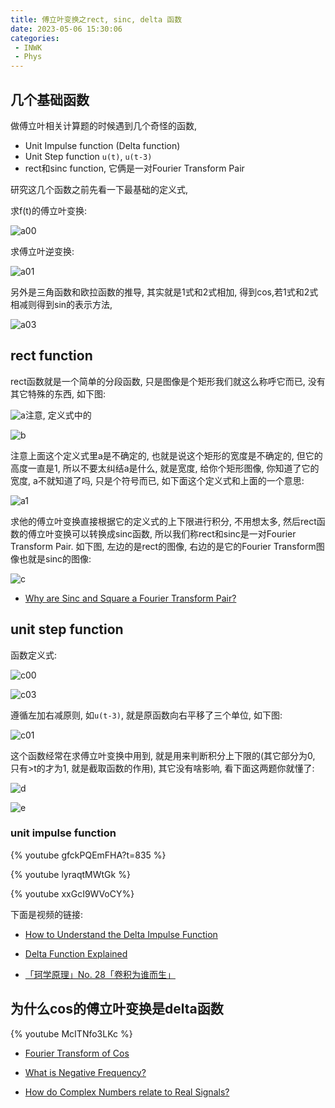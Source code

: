 ```yaml
---
title: 傅立叶变换之rect, sinc, delta 函数
date: 2023-05-06 15:30:06
categories:
 - INWK
 - Phys
---
```


## 几个基础函数 

做傅立叶相关计算题的时候遇到几个奇怪的函数,

- Unit Impulse function (Delta function)
- Unit Step function `u(t)`, `u(t-3)` 
- rect和sinc function, 它俩是一对Fourier Transform Pair

研究这几个函数之前先看一下最基础的定义式, 

求f(t)的傅立叶变换:

![a00](a00.png)

求傅立叶逆变换: 

![a01](a01.png)

另外是三角函数和欧拉函数的推导, 其实就是1式和2式相加, 得到cos,若1式和2式相减则得到sin的表示方法, 

![a03](a03.png)

## rect function

rect函数就是一个简单的分段函数, 只是图像是个矩形我们就这么称呼它而已, 没有其它特殊的东西, 如下图:

![a](a.png)注意, 定义式中的

![b](b.png)

注意上面这个定义式里a是不确定的, 也就是说这个矩形的宽度是不确定的, 但它的高度一直是1, 所以不要太纠结a是什么, 就是宽度, 给你个矩形图像, 你知道了它的宽度, a不就知道了吗, 只是个符号而已, 如下面这个定义式和上面的一个意思:

![a1](a1.png)

求他的傅立叶变换直接根据它的定义式的上下限进行积分, 不用想太多, 然后rect函数的傅立叶变换可以转换成sinc函数, 所以我们称rect和sinc是一对Fourier Transform Pair. 如下图, 左边的是rect的图像, 右边的是它的Fourier Transform图像也就是sinc的图像:

![c](c.png)

- [Why are Sinc and Square a Fourier Transform Pair?](https://www.youtube.com/watch?v=ZcTWLwXGql0)

## unit step function

函数定义式:

![c00](c00.png)

![c03](c03.png)

遵循左加右减原则, 如`u(t-3)`, 就是原函数向右平移了三个单位, 如下图:

![c01](c01.png)

这个函数经常在求傅立叶变换中用到, 就是用来判断积分上下限的(其它部分为0, 只有>t的才为1, 就是截取函数的作用), 其它没有啥影响, 看下面这两题你就懂了:

![d](d.png)

![e](e.png)

### unit impulse function

{% youtube gfckPQEmFHA?t=835 %}

{% youtube lyraqtMWtGk %}

{% youtube xxGcI9WVoCY%}

下面是视频的链接:

- [How to Understand the Delta Impulse Function](https://www.youtube.com/watch?v=xxGcI9WVoCY)

- [Delta Function Explained](https://www.youtube.com/watch?v=lyraqtMWtGk)

- [「珂学原理」No. 28「卷积为谁而生」](https://www.youtube.com/watch?v=gfckPQEmFHA&list=PLYdJCSN8wbG8F08QEPdTdx7FDPH7IGx7P&index=3)

## 为什么cos的傅立叶变换是delta函数

{% youtube  McITNfo3LKc %}

- [Fourier Transform of Cos](https://www.youtube.com/watch?v=McITNfo3LKc)

- [What is Negative Frequency?](https://www.youtube.com/watch?v=gz6AKW-R69s)
- [How do Complex Numbers relate to Real Signals?](https://www.youtube.com/watch?v=TLWE388JWGs)